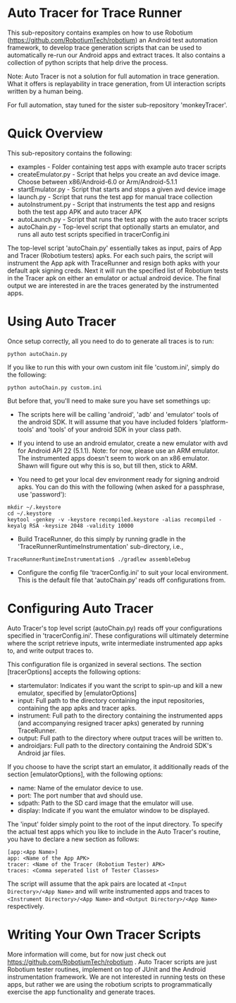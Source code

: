 
Auto Tracer for Trace Runner
============================

This sub-repository contains examples on how to use Robotium (https://github.com/RobotiumTech/robotium)
an Android test automation framework, to develop trace generation scripts that can be used to automatically
re-run our Android apps and extract traces. It also contains a collection of python scripts that help drive
the process.

Note: Auto Tracer is not a solution for full automation in trace generation. What it offers is replayability
in trace generation, from UI interaction scripts written by a human being. 

For full automation, stay tuned for the sister sub-repository 'monkeyTracer'.

Quick Overview
==============

This sub-repository contains the following:

  * examples - Folder containing test apps with example auto tracer scripts
  * createEmulator.py - Script that helps you create an avd device image. Choose between x86/Android-6.0 or Arm/Android-5.1.1
  * startEmulator.py - Script that starts and stops a given avd device image
  * launch.py - Script that runs the test app for manual trace collection
  * autoInstrument.py - Script that instruments the test app and resigns both the test app APK and auto tracer APK
  * autoLaunch.py - Script that runs the test app with the auto tracer scripts
  * autoChain.py - Top-level script that optionally starts an emulator, and runs all auto test scripts specified in tracerConfig.ini

The top-level script 'autoChain.py' essentially takes as input, pairs of App and Tracer (Robotium testers) apks. For
each such pairs, the script will instrument the App apk with TraceRunner and resign both apks with your default apk
signing creds. Next it will run the specified list of Robotium tests in the Tracer apk on either an emulator or actual
android device. The final output we are interested in are the traces generated by the instrumented apps.

Using Auto Tracer
=================

Once setup correctly, all you need to do to generate all traces is to run:

```
python autoChain.py
```

If you like to run this with your own custom init file 'custom.ini', simply do the following:

```
python autoChain.py custom.ini
```

But before that, you'll need to make sure you have set somethings up:

* The scripts here will be calling 'android', 'adb' and 'emulator' tools of the android SDK. It will assume that you
  have included folders 'platform-tools' and 'tools' of your android SDK in your class path.

* If you intend to use an android emulator, create a new emulator with avd for Android API 22 (5.1.1). 
  Note: for now, please use an ARM emulator. The instrumented apps doesn't seem to work on an x86 emulator.
  Shawn will figure out why this is so, but till then, stick to ARM.

* You need to get your local dev environment ready for signing android apks. You can do this with the following
  (when asked for a passphrase, use 'password'):
```
mkdir ~/.keystore
cd ~/.keystore
keytool -genkey -v -keystore recompiled.keystore -alias recompiled -keyalg RSA -keysize 2048 -validity 10000
```

* Build TraceRunner, do this simply by running gradle in the 'TraceRunnerRuntimeInstrumentation' sub-directory, i.e.,
```
TraceRunnerRuntimeInstrumentation$ ./gradlew assembleDebug
```

* Configure the config file 'tracerConfig.ini' to suit your local environment. This is the default file that 'autoChain.py' 
  reads off configurations from.

Configuring Auto Tracer
=======================

Auto Tracer's top level script (autoChain.py) reads off your configurations specified in 'tracerConfig.ini'. 
These configurations will ultimately determine where the script retrieve inputs, write intermediate instrumented
app apks to, and write output traces to.

This configuration file is organized in several sections. The section [tracerOptions] accepts the following options:

* startemulator: Indicates if you want the script to spin-up and kill a new emulator, specified by [emulatorOptions]
* input: Full path to the directory containing the input repositories, containing the app apks and tracer apks.
* instrument: Full path to the directory containing the instrumented apps (and accompanying resigned tracer apks)
  generated by running TraceRunner.
* output: Full path to the directory where output traces will be written to.
* androidjars: Full path to the directory containing the Android SDK's Android jar files.

If you choose to have the script start an emulator, it additionally reads of the section [emulatorOptions], with
the following options:

* name: Name of the emulator device to use.
* port: The port number that avd should use.
* sdpath: Path to the SD card image that the emulator will use.
* display: Indicate if you want the emulator window to be displayed.

The 'input' folder simply point to the root of the input directory. To specify the actual test apps which you like to
include in the Auto Tracer's routine, you have to declare a new section as follows:

```
[app:<App Name>]
app: <Name of the App APK>
tracer: <Name of the Tracer (Robotium Tester) APK>
traces: <Comma seperated list of Tester Classes>
```
The script will assume that the apk pairs are located at ```<Input Directory>/<App Name>``` and will write instrumented
apps and traces to ```<Instrument Directory>/<App Name>``` and ```<Output Directory>/<App Name>``` respectively.

Writing Your Own Tracer Scripts
===============================

More information will come, but for now just check out https://github.com/RobotiumTech/robotium .
Auto Tracer scripts are just Robotium tester routines, implement on top of JUnit and the Android instrumentation framework.
We are not interested in running tests on these apps, but rather we are using the robotium scripts to programmatically exercise 
the app functionality and generate traces.


